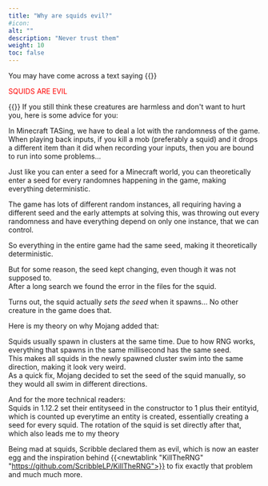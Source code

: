 ```yaml
---
title: "Why are squids evil?"
#icon:
alt: ""
description: "Never trust them"
weight: 10
toc: false
---
```

You may have come across a text saying
{{<rawhtml>}}
<p style="color:red;">SQUIDS ARE EVIL</p>
{{</rawhtml>}}
If you still think these creatures are harmless and don't want to hurt you, here is some advice for you:

In Minecraft TASing, we have to deal a lot with the randomness of the game.
When playing back inputs, if you kill a mob (preferably a squid) and it drops a different item than it did when recording your inputs, then you are bound to run into some problems...

Just like you can enter a seed for a Minecraft world, you can theoretically enter a seed for every randomnes happening in the game, making everything deterministic.

The game has lots of different random instances, all requiring having a different seed and the early attempts at solving this, was throwing out every randomness and have everything depend on only one instance, that we can control.

So everything in the entire game had the same seed, making it theoretically deterministic.

But for some reason, the seed kept changing, even though it was not supposed to.  
After a long search we found the error in the files for the squid.  

Turns out, the squid actually *sets the seed* when it spawns... No other creature in the game does that.

Here is my theory on why Mojang added that:  

Squids usually spawn in clusters at the same time. Due to how RNG works, everything that spawns in the same millisecond has the same seed.  
This makes all squids in the newly spawned cluster swim into the same direction, making it look very weird.  
As a quick fix, Mojang decided to set the seed of the squid manually, so they would all swim in different directions.

And for the more technical readers:  
Squids in 1.12.2 set their entityseed in the constructor to 1 plus their entityid, which is counted up everytime an entity is created, essentially creating a seed for every squid. The rotation of the squid is set directly after that, which also leads me to my theory

Being mad at squids, Scribble declared them as evil, which is now an easter egg and the inspiration behind {{<newtablink "KillTheRNG" "https://github.com/ScribbleLP/KillTheRNG">}} to fix exactly that problem and much much more.